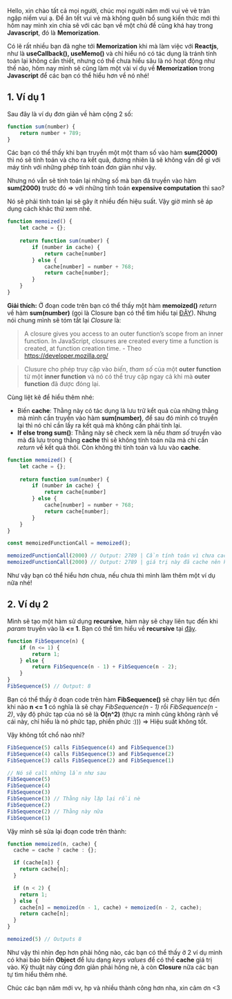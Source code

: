 Hello, xin chào tất cả mọi người, chúc mọi người năm mới vui vẻ vẻ tràn ngập niềm vui ạ. Để ăn tết vui vẻ mà không quên bổ sung kiến thức mới thì hôm nay mình xin chia sẽ với các bạn về một chủ đề cũng khá hay trong **Javascript**, đó là **Memorization**.

Có lẽ rất nhiều bạn đã nghe tới **Memorization** khi mà làm việc với **Reactjs**, như là **useCallback(), useMemo()** và chỉ hiểu nó có tác dụng là tránh tính toán lại không cần thiết, nhưng có thể chưa hiểu sâu là nó hoạt động như thế nào, hôm nay mình sẽ cũng làm một vài ví dụ về **Memorization** trong **Javascript** để các bạn có thể hiểu hơn về nó nhé!

## 1. Ví dụ 1
Sau đây là ví dụ đơn giản về hàm cộng 2 số:

```javascript
function sum(number) {
    return number + 789;
}
```

Các bạn có thể thấy khi bạn truyền một một tham số vào hàm **sum(2000)** thì nó sẽ tính toán và cho ra kết quả, đương nhiên là sẽ không vấn đề gì với máy tính với những phép tính toán đơn giản như vậy.

Nhưng nó vẫn sẽ tính toán lại những số mà bạn đã truyền vào hàm **sum(2000)** trước đó => với những tính toán **expensive computation** thì sao?

Nó sẽ phải tính toán lại sẽ gây ít nhiều đến hiệu suất. Vậy giờ mình sẽ áp dụng cách khác thử xem nhé.

```javascript
function memoized() {
    let cache = {};
    
    return function sum(number) {
        if (number in cache) {
            return cache[number]
        } else {
            cache[number] = number + 768;
            return cache[number];
        }
    }
}
```

**Giải thích:**
Ở đoạn code trên bạn có thể thấy một hàm **memoized()** *return* về hàm **sum(number)** (gọi là  Closure bạn có thể tìm hiểu tại [ĐÂY](https://developer.mozilla.org/en-US/docs/Web/JavaScript/Closures)). Nhưng nói chung mình sẽ tóm tắt lại *Closure* là:

> A closure gives you access to an outer function’s scope from an inner function. In JavaScript, closures are created every time a function is created, at function creation time. - Theo https://developer.mozilla.org/

> Clusure cho phép truy cập vào *biến*, *tham số* của một **outer function** từ một **inner function** và nó có thể truy cập ngay cả khi mà **outer function** đã được đóng lại.

Cùng liệt kê để hiểu thêm nhé:
* Biến **cache**: Thằng này có tác dụng là lưu trữ kểt quả của những thằng mà mình cần truyền vào hàm **sum(number)**, để sau đó mình có truyền lại thì nó chỉ cần lấy ra kết quả mà không cần phải tính lại.
* **If else trong sum()**: Thằng này sẽ check xem là nếu *tham số* truyền vào mà đã lưu trong thằng **cache** thì sẽ không tính toán nữa mà chỉ cần *return* về kết quả thôi. Còn không thì tính toán và lưu vào **cache**.

```javascript
function memoized() {
    let cache = {};
    
    return function sum(number) {
        if (number in cache) {
            return cache[number]
        } else {
            cache[number] = number + 768;
            return cache[number];
        }
    }
}

const memoizedFunctionCall = memoized();

memoizedFunctionCall(2000) // Output: 2789 | Cần tính toán vì chưa cache
memoizedFunctionCall(2000) // Output: 2789 | giá trị này đã cache nên không cần tính toán lại
```

Như vậy bạn có thể hiểu hơn chưa, nếu chưa thì mình làm thêm một ví dụ nữa nhé!

## 2. Ví dụ 2
Mình sẽ tạo một hàm sử dụng **recursive**, hàm này sẽ chạy liên tục đến khi *param* truyền vào là **<= 1**. Bạn có thể tìm hiểu về **recursive** tại [đây](https://javascript.info/recursion).

```javascript
function FibSequence(n) {
    if (n <= 1) {
        return 1;
    } else {
        return FibSequence(n - 1) + FibSequence(n - 2);
    }
}
FibSequence(5) // Output: 8
```

Bạn có thể thấy ở đoạn code trên hàm **FibSequence()** sẽ chạy liên tục đến khi nào **n <= 1** có nghĩa là sẽ chạy *FibSequence(n - 1)* rồi *FibSequence(n - 2)*, vậy độ phức tạp của nó sẽ là **O(n^2)** (thực ra mình cũng không rành về cái này, chỉ hiểu là nó phức tạp, phiền phức  :))) => Hiệu suất không tốt.

Vậy không tốt chổ nào nhỉ?

```javascript
FibSequence(5) calls FibSequence(4) and FibSequence(3)
FibSequence(4) calls FibSequence(3) and FibSequence(2)
FibSequence(3) calls FibSequence(2) and FibSequence(1)

// Nó sẽ call những lần như sau
FibSequence(5)
FibSequence(4)
FibSequence(3)
FibSequence(3) // Thằng này lặp lại rồi nè
FibSequence(2)
FibSequence(2) // Thằng này nữa
FibSequence(1)
```

Vậy mình sẽ sửa lại đoạn code trên thành:

```javascript
function memoized(n, cache) {
  cache = cache ? cache : {};

  if (cache[n]) {
    return cache[n];
  }

  if (n < 2) {
    return 1;
  } else {
    cache[n] = memoized(n - 1, cache) + memoized(n - 2, cache);
    return cache[n];
  }
}

memoized(5) // Outputs 8
```

Như vậy thì nhìn đẹp hơn phải hông nào, các bạn có thể thấy ở 2 ví dụ mình có khai báo biến **Object** để lưu dạng *keys values* để có thể **cache** giá trị vào. Kỹ thuật này cũng đơn giản phải hông nè, à còn **Closure** nữa các bạn tự tìm hiểu thêm nhé.

Chúc các bạn năm mới vv, hp và nhiều thành công hơn nha, xin cảm ơn <3